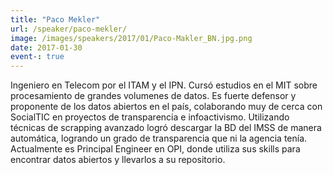 ```yaml
---
title: "Paco Mekler"
url: /speaker/paco-mekler/
image: /images/speakers/2017/01/Paco-Makler_BN.jpg.png
date: 2017-01-30
event-: true
---
```


Ingeniero en Telecom por el ITAM y el IPN. Cursó estudios en el MIT sobre procesamiento de grandes volumenes de datos. Es fuerte defensor y proponente de los datos abiertos en el país, colaborando muy de cerca con SocialTIC en proyectos de transparencia e infoactivismo. Utilizando técnicas de scrapping avanzado logró descargar la BD del IMSS de manera automática, logrando un grado de transparencia que ni la agencia tenía. Actualmente es Principal Engineer en OPI, donde utiliza sus skills para encontrar datos abiertos y llevarlos a su repositorio.